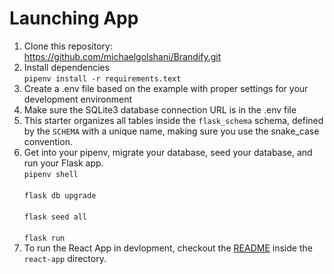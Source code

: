 # Launching App 
1. Clone this repository:
<br>https://github.com/michaelgolshani/Brandify.git<br>
3. Install dependencies
<br>`pipenv install -r requirements.text`<br>
4. Create a .env file based on the example with proper settings for your development environment
5. Make sure the SQLite3 database connection URL is in the .env file
6. This starter organizes all tables inside the `flask_schema` schema, defined by the `SCHEMA` with a unique name, making sure you use the snake_case convention. 
7. Get into your pipenv, migrate your database, seed your database, and run your Flask app. 
<br>`pipenv shell`<br>
<br>`flask db upgrade`<br>
<br>`flask seed all`<br>
<br>`flask run`<br>
8. To run the React App in devlopment, checkout the <a href="https://github.com/michaelgolshani/Brandify/blob/main/react-app/README.md" target="_blank">README</a> inside the `react-app` directory. 

